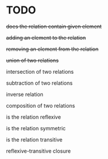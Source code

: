 # TODO

~~does the relation contain given element~~

~~adding an element to the relation~~

~~removing an element from the relation~~

~~union of two relations~~

intersection of two relations

subtraction of two relations

inverse relation

composition of two relations

is the relation reflexive

is the relation symmetric

is the relation transitive

reflexive-transitive closure
